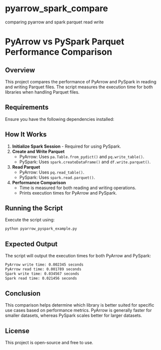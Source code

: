 # pyarrow_spark_compare
comparing pyarrow and spark parquet read write 

# PyArrow vs PySpark Parquet Performance Comparison

## Overview
This project compares the performance of PyArrow and PySpark in reading and writing Parquet files. The script measures the execution time for both libraries when handling Parquet files.

## Requirements
Ensure you have the following dependencies installed:


## How It Works
1. **Initialize Spark Session** - Required for using PySpark.
2. **Create and Write Parquet**
   - PyArrow: Uses `pa.Table.from_pydict()` and `pq.write_table()`.
   - PySpark: Uses `spark.createDataFrame()` and `df.write.parquet()`.
3. **Read Parquet**
   - PyArrow: Uses `pq.read_table()`.
   - PySpark: Uses `spark.read.parquet()`.
4. **Performance Comparison**
   - Time is measured for both reading and writing operations.
   - Prints execution times for PyArrow and PySpark.

## Running the Script
Execute the script using:

```bash
python pyarrow_pyspark_example.py
```

## Expected Output
The script will output the execution times for both PyArrow and PySpark:

```bash
PyArrow write time: 0.002345 seconds
PyArrow read time: 0.001789 seconds
Spark write time: 0.034567 seconds
Spark read time: 0.021456 seconds
```

## Conclusion
This comparison helps determine which library is better suited for specific use cases based on performance metrics. PyArrow is generally faster for smaller datasets, whereas PySpark scales better for larger datasets.

## License
This project is open-source and free to use.

